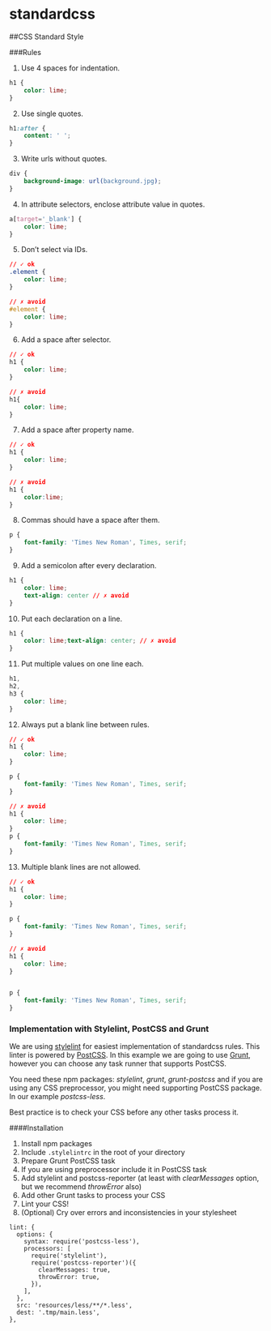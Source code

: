 # standardcss
##CSS Standard Style

###Rules
1. Use 4 spaces for indentation.
  ```css
  h1 {
      color: lime;
  }
  ```

2. Use single quotes.
  ```css
  h1:after {
      content: ' ';
  }
  ```
  
3. Write urls without quotes.
  ```css
  div {
      background-image: url(background.jpg);
  }
  ```
  
4. In attribute selectors, enclose attribute value in quotes.
  ```css
  a[target='_blank'] {
      color: lime;
  }
  ```
  
5. Don’t select via IDs.
  ```css
  // ✓ ok 
  .element {
      color: lime;
  }
  ```
  ```css
  // ✗ avoid 
  #element {
      color: lime;
  }
  ```
  
6. Add a space after selector.
  ```css
  // ✓ ok 
  h1 {
      color: lime;
  }
  ```
  ```css
  // ✗ avoid 
  h1{
      color: lime;
  }
  ```
  
7. Add a space after property name.
  ```css
  // ✓ ok 
  h1 {
      color: lime;
  }
  ```
  ```css
  // ✗ avoid 
  h1 {
      color:lime;
  }
  ```
  
8. Commas should have a space after them.
  ```css
  p {
      font-family: 'Times New Roman', Times, serif;
  }
  ```
  
9. Add a semicolon after every declaration.
  ```css
  h1 {
      color: lime;
      text-align: center // ✗ avoid 
  }
  ```
  
10. Put each declaration on a line.
  ```css
  h1 {
      color: lime;text-align: center; // ✗ avoid
  }
  ```
  
11. Put multiple values on one line each.
  ```css
  h1,
  h2,
  h3 {
      color: lime;
  }
  ```
12. Always put a blank line between rules.
  ```css
  // ✓ ok 
  h1 {
      color: lime;
  }

  p {
      font-family: 'Times New Roman', Times, serif;
  }
  ```
  ```css
  // ✗ avoid
  h1 {
      color: lime;
  }
  p {
      font-family: 'Times New Roman', Times, serif;
  }
  ```
13. Multiple blank lines are not allowed.
  ```css
  // ✓ ok 
  h1 {
      color: lime;
  }

  p {
      font-family: 'Times New Roman', Times, serif;
  }
  ```
  ```css
  // ✗ avoid
  h1 {
      color: lime;
  }


  p {
      font-family: 'Times New Roman', Times, serif;
  }
  ```
### Implementation with Stylelint, PostCSS and Grunt
We are using [stylelint](https://github.com/stylelint/stylelint) for easiest implementation 
of standardcss rules. This linter is powered by [PostCSS](https://github.com/postcss/postcss). 
In this example we are going to use [Grunt](http://gruntjs.com/), however you can choose 
any task runner that supports PostCSS. 

You need these npm packages: _stylelint_, _grunt_, _grunt-postcss_ and if you are using any 
CSS preprocessor, you might need supporting PostCSS package. In our example _postcss-less_.

Best practice is to check your CSS before any other tasks process it.

####Installation
1. Install npm packages
2. Include `.stylelintrc` in the root of your directory
3. Prepare Grunt PostCSS task
4. If you are using preprocessor include it in PostCSS task
5. Add stylelint and postcss-reporter (at least with _clearMessages_ option, 
but we recommend _throwError_ also)
6. Add other Grunt tasks to process your CSS
7. Lint your CSS!
8. (Optional) Cry over errors and inconsistencies in your stylesheet
```
lint: {
  options: {
    syntax: require('postcss-less'),
    processors: [
      require('stylelint'),
      require('postcss-reporter')({
        clearMessages: true,
        throwError: true,
      }),
    ],
  },
  src: 'resources/less/**/*.less',
  dest: '.tmp/main.less',
},
  ```